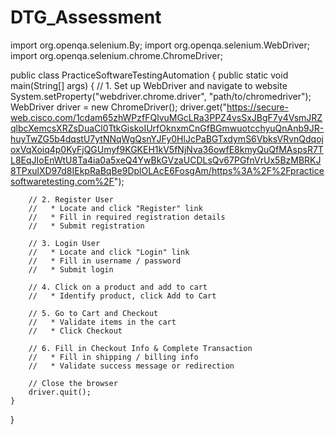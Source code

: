 # DTG_Assessment

import org.openqa.selenium.By;
import org.openqa.selenium.WebDriver;
import org.openqa.selenium.chrome.ChromeDriver;
 
public class PracticeSoftwareTestingAutomation {
    public static void main(String[] args) {
        // 1. Set up WebDriver and navigate to website
        System.setProperty("webdriver.chrome.driver", "path/to/chromedriver");
        WebDriver driver = new ChromeDriver();
        driver.get("https://secure-web.cisco.com/1cdam65zhWPzfFQlvuMGcLRa3PPZ4vsSxJBgF7y4VsmJRZqlbcXemcsXRZsDuaCl0TtkGiskoIUrfOknxmCnGfBGmwuotcchyuQnAnb9JR-huyTwZG5b4dqstU7ytNNqWgQsnYJFy0HlJcPaBGTxdymS6VbksVRvnQdqojoxVqXoiq4p0KyFjQGUmyf9KGKEH1kV5fNjNva36owfE8kmyQuQfMAspsR7TL8EqJIoEnWtU8Ta4ia0a5xeQ4YwBkGVzaUCDLsQv67PGfnVrUx5BzMBRKJ8TPxulXD97d8IEkpRaBqBe9DplOLAcE6FosgAm/https%3A%2F%2Fpracticesoftwaretesting.com%2F");
 
        // 2. Register User
        //   * Locate and click "Register" link
        //   * Fill in required registration details
        //   * Submit registration
 
        // 3. Login User
        //   * Locate and click "Login" link
        //   * Fill in username / password
        //   * Submit login
 
        // 4. Click on a product and add to cart
        //   * Identify product, click Add to Cart
 
        // 5. Go to Cart and Checkout
        //   * Validate items in the cart
        //   * Click Checkout
 
        // 6. Fill in Checkout Info & Complete Transaction
        //   * Fill in shipping / billing info
        //   * Validate success message or redirection
 
        // Close the browser
        driver.quit();
    }
}
